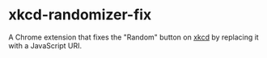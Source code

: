 # xkcd-randomizer-fix
A Chrome extension that fixes the "Random" button on [xkcd](http://www.xkcd.com) by replacing it with a JavaScript URI.
